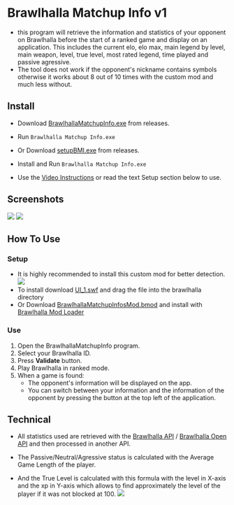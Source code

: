 ﻿# Brawlhalla Matchup Info v1
- this program will retrieve the information and statistics of your opponent on Brawlhalla before the start of a ranked game and display on an application. This includes the current elo, elo max, main legend by level, main weapon, level, true level, most rated legend, time played and passive agressive. 
- The tool does not work if the opponent's nickname contains symbols otherwise it works about 8 out of 10 times with the custom mod and much less without. 


## Install
- Download [BrawlhallaMatchupInfo.exe](https://github.com/alexisradice/BrawlhallaMatchupInfo/releases) from releases.
- Run `Brawlhalla Matchup Info.exe`

- Or Download [setupBMI.exe](https://github.com/alexisradice/BrawlhallaMatchupInfo/releases) from releases.
- Install and Run `Brawlhalla Matchup Info.exe`
- Use the [Video Instructions](https://youtube.com/) or read the text Setup section below to use.

## Screenshots
![](https://brawlhalla-matchup-info-api.vercel.app/api/brawl/screenshots/2)
![](https://brawlhalla-matchup-info-api.vercel.app/api/brawl/screenshots/1)

## How To Use
### Setup
- It is highly recommended to install this custom mod for better detection.
![](https://brawlhalla-matchup-info-api.vercel.app/api/brawl/screenshots/3)
- To install download [UI_1.swf](https://brawlhalla-matchup-info-api.vercel.app/api/brawl/UI_1.swf) and drag the file into the brawlhalla directory 
- Or Download [BrawlhallaMatchupInfosMod.bmod](https://brawlhalla-matchup-info-api.vercel.app/api/brawl/BrawlhallaMatchupInfosMod.bmod) and install with [Brawlhalla Mod Loader](https://github.com/Farbigoz/BHModLoader)


### Use
1) Open the BrawlhallaMatchupInfo program.
1) Select your Brawlhalla ID.
1) Press **Validate** button.
1) Play Brawlhalla in ranked mode.
1) When a game is found:
   - The opponent's information will be displayed on the app. 
   - You can switch between your information and the information of the opponent by pressing the button at the top left of the application.
   

## Technical
- All statistics used are retrieved with the [Brawlhalla API](https://dev.brawlhalla.com/) / [Brawlhalla Open API](https://github.com/barbarbar338/bh-open-api-webpage) and then processed in another API.
- The Passive/Neutral/Agressive status is calculated with the Average Game Length of the player.

- And the True Level is calculated with this formula with the level in X-axis and the xp in Y-axis which allows to find approximately the level of the player if it was not blocked at 100.
![](https://brawlhalla-matchup-info-api.vercel.app/api/brawl/screenshots/4)
